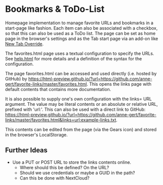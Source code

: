 ﻿Bookmarks & ToDo-List
=====================

Homepage implementation to manage favorite URLs and bookmarks in a start-page
like fashion. Each item can also be associated with a checkbox, so that this
can also be used as a ToDo list.
The page can be set as home page in the browser's settings and as the Tab
start page via an add-on like [New Tab
Override](https://addons.mozilla.org/en-US/firefox/addon/new-tab-override/).

The favorites.html page uses a textual configuration to specify the URLs.
See [help.html](help.html) for more details and a definition of the syntax for
the configuration.

The page favorites.html can be accessed and used directly (i.e. hosted by
GitHub) by
<https://html-preview.github.io/?url=https://github.com/anne-gert/favorite-links/master/favorites.html>.
This opens the links page with default contents that contains more
documentation.

It is also possible to supply one's own configuration with the links= URL
argument.  The value may be literal contents or an absolute or relative URL,
prefixed with 'url:'. This can also be used with a direct link to GitHub:
<https://html-preview.github.io/?url=https://github.com/anne-gert/favorite-links/master/favorites.html&links=url:example-links.txt>.

This contents can be edited from the page (via the Gears icon) and stored in
the browser's LocalStorage.

Further Ideas
-------------

* Use a PUT or POST URL to store the links contents online.
    - Where should this be defined? On the URL?
    - Should we use credentials or maybe a GUID in the path?
    - Can this be done with NextCloud?

